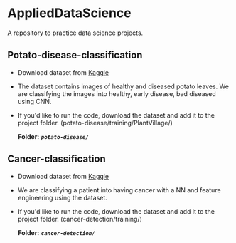 # AppliedDataScience
A  repository to practice data science projects.

## Potato-disease-classification
- Download dataset from [Kaggle](https://www.kaggle.com/datasets/arjuntejaswi/plant-village)
- The dataset contains images of healthy and diseased potato leaves. We are classifying the images into healthy, early disease, bad diseased using CNN.
- If you'd like to run the code, download the dataset and add it to the project folder. (potato-disease/training/PlantVillage/)
  
  **Folder:** ***`potato-disease/`*** 

## Cancer-classification
- Download dataset from [Kaggle](https://www.kaggle.com/datasets/rahmasleam/breast-cancer)
- We are classifying a patient into having cancer with a NN and feature engineering using the dataset.
- If you'd like to run the code, download the dataset and add it to the project folder. (cancer-detection/training/)

  **Folder:** ***`cancer-detection/`***
